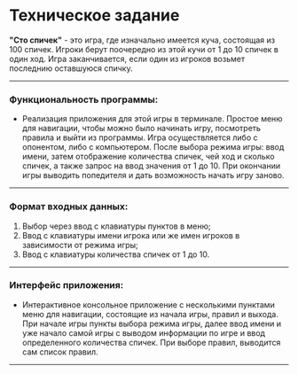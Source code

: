 # Техническое задание

**"Сто спичек"** - это игра, где изначально имеется куча, состоящая из 100 спичек. Игроки берут поочередно из этой кучи от 1 до 10 спичек в один ход. Игра заканчивается, если один из игроков возьмет последнию оставшуюся спичку.

---

### Функциональность программы:

- Реализация приложения для этой игры в терминале. Простое меню для навигации, чтобы можно было начинать игру, посмотреть правила и выйти из программы. Игра осуществляется либо с опонентом, либо с компьютером. После выбора режима игры: ввод имени, затем отображение количества спичек, чей ход и сколько спичек, а также запрос на ввод значения от 1 до 10. При окончании игры выводить попедителя и дать возможность начать игру заново.

---

### Формат входных данных:

1. Выбор через ввод с клавиатуры пунктов в меню;
2. Ввод с клавиатуры имени игрока или же имен игроков в зависимости от режима игры;
3. Ввод с клавиатуры количества спичек от 1 до 10.

---

### Интерфейс приложения:

- Интерактивное консольное приложение с несколькими пунктами меню для навигации, состоящие из начала игры, правил и выхода. При начале игры пункты выбора режима игры, далее ввод имени и уже начало самой игры с выводом информации по игре и ввод определенного количества спичек. При выборе правил, выводится сам список правил.

---
